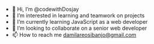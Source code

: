 - 👋 Hi, I’m @codewithDosjay
- 👀 I’m interested in learning and teamwork on projects
- 🌱 I’m currently learning JavaScript as a web developer
- 💞️ I’m looking to collaborate on a senior web developer
- 📫 How to reach me damilareosibanjo@gmail.com

<!---
codewithDosjay/codewithDosjay is a ✨ special ✨ repository because its `README.md` (this file) appears on your GitHub profile.
You can click the Preview link to take a look at your changes.
--->
